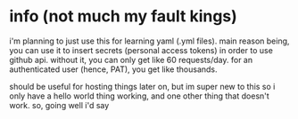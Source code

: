 # info (not much my fault kings)

i'm planning to just use this for learning yaml (.yml files). main reason being, you can use it to insert secrets (personal access tokens) in order to use github api. without it, you can only get like 60 requests/day. for an authenticated user (hence, PAT), you get like thousands.

should be useful for hosting things later on, but im super new to this so i only have a hello world thing working, and one other thing that doesn't work. so, going well i'd say
